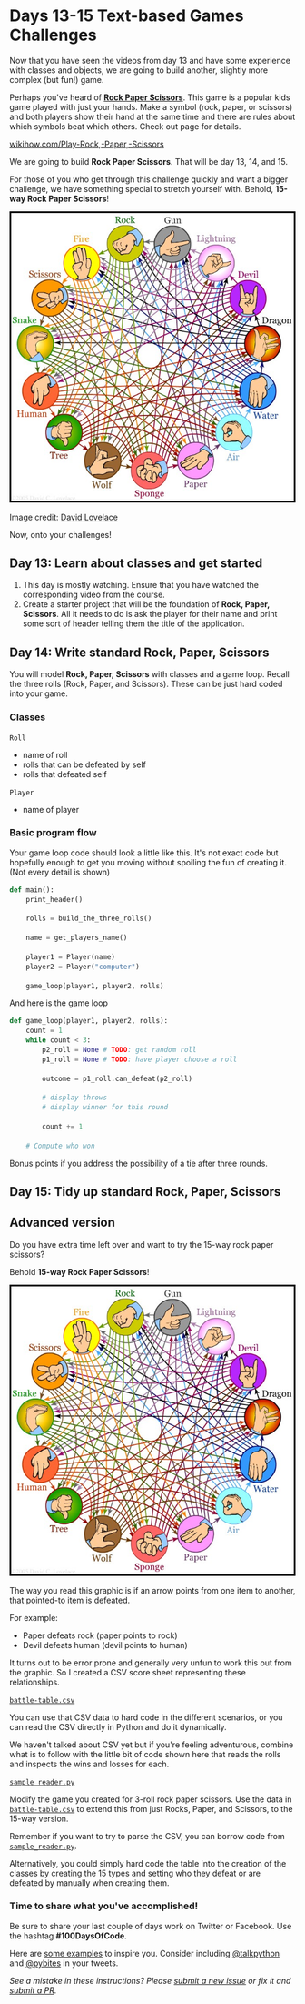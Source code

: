 # Days 13-15 Text-based Games Challenges

Now that you have seen the videos from day 13 and have some experience with classes and objects, we are going to build another, slightly more complex (but fun!) game.

Perhaps you've heard of [**Rock Paper Scissors**](https://www.wikihow.com/Play-Rock,-Paper,-Scissors). This game is a popular kids game played with just your hands. Make a symbol (rock, paper, or scissors) and both players show their hand at the same time and there are rules about which symbols beat which others. Check out page for details.

[wikihow.com/Play-Rock,-Paper,-Scissors](https://www.wikihow.com/Play-Rock,-Paper,-Scissors)

We are going to build **Rock Paper Scissors**. That will be day 13, 14, and 15. 

For those of you who get through this challenge quickly and want a bigger challenge, we have something special to stretch yourself with. Behold, **15-way Rock Paper Scissors**!

![](rps15.jpg)

Image credit: [David Lovelace](http://www.umop.com/rps15.htm)

Now, onto your challenges!

## Day 13: Learn about classes and get started

1. This day is mostly watching. Ensure that you have watched the corresponding video from the course.
2. Create a starter project that will be the foundation of **Rock, Paper, Scissors**. All it needs to do is ask the player for their name and print some sort of header telling them the title of the application.

## Day 14: Write standard **Rock, Paper, Scissors**

You will model **Rock, Paper, Scissors** with classes and a game loop. Recall the three rolls (Rock, Paper, and Scissors). These can be just hard coded into your game.

### Classes

`Roll`

* name of roll
* rolls that can be defeated by self
* rolls that defeated self

`Player`

* name of player

### Basic program flow

Your game loop code should look a little like this. It's not exact code but hopefully enough to get you moving without spoiling the fun of creating it. (Not every detail is shown)

```python
def main():
    print_header()

    rolls = build_the_three_rolls()

    name = get_players_name()

    player1 = Player(name)
    player2 = Player("computer")

    game_loop(player1, player2, rolls)
```

And here is the game loop

```python
def game_loop(player1, player2, rolls):
    count = 1
    while count < 3:
        p2_roll = None # TODO: get random roll
        p1_roll = None # TODO: have player choose a roll

        outcome = p1_roll.can_defeat(p2_roll)

        # display throws
        # display winner for this round

        count += 1

    # Compute who won
```

Bonus points if you address the possibility of a tie after three rounds.

## Day 15: Tidy up standard **Rock, Paper, Scissors**


## Advanced version

Do you have extra time left over and want to try the 15-way rock paper scissors? 

Behold **15-way Rock Paper Scissors**!

![](rps15.jpg)

The way you read this graphic is if an arrow points from one item to another, that pointed-to item is defeated.

For example:

* Paper defeats rock (paper points to rock)
* Devil defeats human (devil points to human)

It turns out to be error prone and generally very unfun to work this out from the graphic. So I created a CSV score sheet representing these relationships. 

[`battle-table.csv`](data/battle-table.csv)

You can use that CSV data to hard code in the different scenarios, or you can read the CSV directly in Python and do it dynamically.

We haven't talked about CSV yet but if you're feeling adventurous, combine what is to follow with the little bit of code shown here that reads the rolls and inspects the wins and losses for each.

[`sample_reader.py`](data/sample_reader.py)

Modify the game you created for 3-roll rock paper scissors. Use the data in [`battle-table.csv`](data/battle-table.csv) to extend this from just Rocks, Paper, and Scissors, to the 15-way version.

Remember if you want to try to parse the CSV, you can borrow code from [`sample_reader.py`](data/sample_reader.py). 

Alternatively, you could simply hard code the table into the creation of the classes by creating the 15 types and setting who they defeat or are defeated by manually when creating them.

### Time to share what you've accomplished!

Be sure to share your last couple of days work on Twitter or Facebook. Use the hashtag **#100DaysOfCode**. 

Here are [some examples](https://twitter.com/search?q=%23100DaysOfCode) to inspire you. Consider including [@talkpython](https://twitter.com/talkpython) and [@pybites](https://twitter.com/pybites) in your tweets.

*See a mistake in these instructions? Please [submit a new issue](https://github.com/talkpython/100daysofcode-with-python-course/issues) or fix it and [submit a PR](https://github.com/talkpython/100daysofcode-with-python-course/pulls).*
